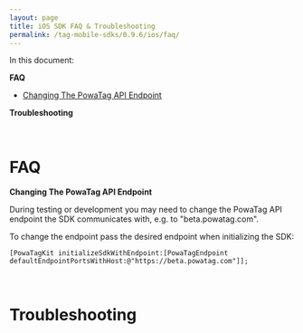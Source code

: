 ```yaml
---
layout: page
title: iOS SDK FAQ & Troubleshooting
permalink: /tag-mobile-sdks/0.9.6/ios/faq/
---
```


In this document:

**FAQ**

* [Changing The PowaTag API Endpoint](#faq-endpoint)

**Troubleshooting**

<br />

# FAQ

**Changing The PowaTag API Endpoint**<a name="faq-endpoint"></a>

During testing or development you may need to change the PowaTag API endpoint the SDK communicates with, e.g. to "beta.powatag.com".

To change the endpoint pass the desired endpoint when initializing the SDK:

    [PowaTagKit initializeSdkWithEndpoint:[PowaTagEndpoint defaultEndpointPortsWithHost:@"https://beta.powatag.com"]];

<br />

# Troubleshooting
